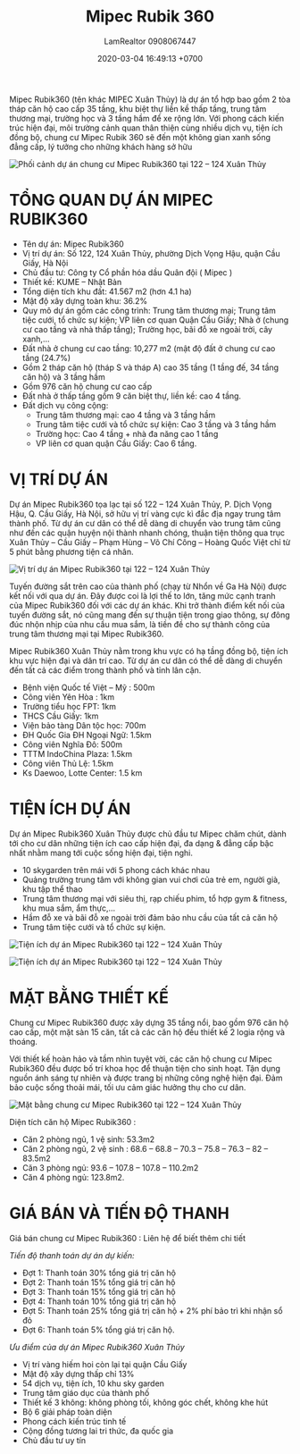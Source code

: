 ﻿---
layout: post
title:  "Mipec Rubik 360"
description: LamRealtor 0908067447 bán dự án căn hộ chung cư Mipec Rubik 360 ở Hà Nội Cầu Giấy Dịch Vọng Hậu
image: /assets/mipec-rubik-360/00.jpg
author: LamRealtor 0908067447
date:   2020-03-04 16:49:13 +0700
lang: vi
excerpt_separator: <!--more-->
categories: ha-noi cau-giay dich-vong-hau
tags: ban du-an can-ho chung-cu
---

Mipec Rubik360 (tên khác MIPEC Xuân Thủy) là dự án tổ hợp bao gồm 2 tòa tháp căn hộ cao cấp 35 tầng, khu biệt thự liền kề thấp tầng, trung tâm thương mại, trường học và 3 tầng hầm để xe rộng lớn. Với phong cách kiến trúc hiện đại, môi trường cảnh quan thân thiện cùng nhiều dịch vụ, tiện ích đồng bộ, chung cư Mipec Rubik 360 sẽ đến một không gian xanh sống đẳng cấp, lý tưởng cho những khách hàng sở hữu<!--more-->

![Phối cảnh dự án chung cư Mipec Rubik360 tại 122 – 124 Xuân Thủy](/assets/mipec-rubik-360/00.jpg)

# TỔNG QUAN DỰ ÁN MIPEC RUBIK360

* Tên dự án: Mipec Rubik360
* Vị trí dự án: Số 122, 124 Xuân Thủy, phường Dịch Vọng Hậu, quận Cầu Giấy, Hà Nội
* Chủ đầu tư: Công ty Cổ phần hóa dầu Quân đội ( Mipec )
* Thiết kế: KUME – Nhật Bản
* Tổng diện tích khu đất: 41.567 m2 (hơn 4.1 ha)
* Mật độ xây dựng toàn khu: 36.2%
* Quy mô dự án gồm các công trình: Trung tâm thương mại; Trung tâm tiệc cưới, tổ chức sự kiện; VP liên cơ quan Quận Cầu Giấy; Nhà ở (chung cư cao tầng và nhà thấp tầng); Trường học, bãi đỗ xe ngoài trời, cây xanh,…
* Đất nhà ở chung cư cao tầng: 10,277 m2 (mật độ đất ở chung cư cao tầng (24.7%)
* Gồm 2 tháp căn hộ (tháp S và tháp A) cao 35 tầng (1 tầng đế, 34 tầng căn hộ) và 3 tầng hầm
* Gồm 976 căn hộ chung cư cao cấp
* Đất nhà ở thấp tầng gồm 9 căn biệt thự, liền kề: cao 4 tầng.
* Đất dịch vụ công cộng:
    - Trung tâm thương mại: cao 4 tầng và 3 tầng hầm
    - Trung tâm tiệc cưới và tổ chức sự kiện: Cao 3 tầng và 3 tầng hầm
    - Trường học: Cao 4 tầng + nhà đa năng cao 1 tầng
    - VP liên cơ quan quận Cầu Giấy: Cao 6 tầng.


# VỊ TRÍ DỰ ÁN

Dự án Mipec Rubik360 tọa lạc tại số 122 – 124 Xuân Thủy, P. Dịch Vọng Hậu, Q. Cầu Giấy, Hà Nội, sở hữu vị trí vàng cực kì đắc địa ngay trung tâm thành phố. Từ dự án cư dân có thể dễ dàng di chuyển vào trung tâm cũng như đến các quận huyện nội thành nhanh chóng, thuận tiện thông qua trục Xuân Thủy – Cầu Giấy – Phạm Hùng – Võ Chí Công – Hoàng Quốc Việt chỉ từ 5 phút bằng phương tiện cá nhân.

![Vị trí dự án Mipec Rubik360 tại 122 – 124 Xuân Thủy](/assets/mipec-rubik-360/01.jpg)

Tuyến đường sắt trên cao của thành phố (chạy từ Nhổn về Ga Hà Nội) được kết nối với qua dự án. Đây được coi là lợi thế to lớn, tăng mức cạnh tranh của Mipec Rubik360 đối với các dự án khác. Khi trở thành điểm kết nối của tuyến đường sắt, nó cũng mang đến sự thuận tiện trong giao thông, sự đông đúc nhộn nhịp của nhu cầu mua sắm, là tiền đề cho sự thành công của trung tâm thương mại tại Mipec Rubik360.

Mipec Rubik360 Xuân Thủy nằm trong khu vực có hạ tầng đồng bộ, tiện ích khu vực hiện đại và dân trí cao. Từ dự án cư dân có thể dễ dàng di chuyển đến tất cả các điểm trong thành phố và tỉnh lân cận.

* Bệnh viện Quốc tế Việt – Mỹ : 500m
* Công viên Yên Hòa : 1km
* Trường tiểu học FPT: 1km
* THCS Cầu Giấy: 1km
* Viện bảo tàng Dân tộc học: 700m
* ĐH Quốc Gia ĐH Ngoại Ngữ: 1.5km
* Công viên Nghĩa Đô: 500m
* TTTM IndoChina Plaza: 1.5km
* Công viên Thủ Lệ: 1.5km
* Ks Daewoo, Lotte Center: 1.5 km



# TIỆN ÍCH DỰ ÁN

Dự án Mipec Rubik360 Xuân Thủy được chủ đầu tư Mipec chăm chút, dành tới cho cư dân những tiện ích cao cấp hiện đại, đa dạng & đẳng cấp bậc nhất nhằm mang tới cuộc sống hiện đại, tiện nghi.

* 10 skygarden trên mái với 5 phong cách khác nhau
* Quảng trường trung tâm với không gian vui chơi của trẻ em, người già, khu tập thể thao
* Trung tâm thương mại với siêu thị, rạp chiếu phim, tổ hợp gym & fitness, khu mua sắm, ẩm thực,…
* Hầm đỗ xe và bãi đỗ xe ngoài trời đảm bảo nhu cầu của tất cả căn hộ
* Trung tâm tiệc cưới và tổ chức sự kiện.

![Tiện ích dự án Mipec Rubik360 tại 122 – 124 Xuân Thủy](/assets/mipec-rubik-360/02.jpg)

![Tiện ích dự án Mipec Rubik360 tại 122 – 124 Xuân Thủy](/assets/mipec-rubik-360/03.jpg)



# MẶT BẰNG THIẾT KẾ

Chung cư Mipec Rubik360 được xây dựng 35 tầng nổi, bao gồm 976 căn hộ cao cấp, một mặt sàn 15 căn, tất cả các căn hộ đều thiết kế 2 logia rộng và thoáng. 

Với thiết kế hoàn hảo và tầm nhìn tuyệt vời, các căn hộ chung cư Mipec Rubik360 đều được bố trí khoa học để thuận tiện cho sinh hoạt. Tận dụng nguồn ánh sáng tự nhiên và được trang bị những công nghệ hiện đại. Đảm bảo cuộc sống thoải mái, tối ưu cảm giác hưởng thụ cho cư dân.

![Mặt bằng chung cư Mipec Rubik360 tại 122 – 124 Xuân Thủy](/assets/mipec-rubik-360/04.jpg)

Diện tích căn hộ Mipec Rubik360 : 

* Căn 2 phòng ngủ, 1 vệ sinh: 53.3m2
* Căn 2 phòng ngủ, 2 vệ sinh : 68.6 – 68.8 – 70.3 – 75.8 – 76.3 – 82 – 83.5m2
* Căn 3 phòng ngủ: 93.6 – 107.8 – 107.8 – 110.2m2
* Căn 4 phòng ngủ: 123.8m2.


# GIÁ BÁN VÀ TIẾN ĐỘ THANH 

Giá bán chung cư Mipec Rubik360 : Liên hệ để biết thêm chi tiết

*Tiến độ thanh toán dự án dự kiến:*

* Đợt 1: Thanh toán 30% tổng giá trị căn hộ
* Đợt 2: Thanh toán 15% tổng giá trị căn hộ
* Đợt 3: Thanh toán 15% tổng giá trị căn hộ
* Đợt 4: Thanh toán 10% tổng giá trị căn hộ
* Đợt 5: Thanh toán 25% tổng giá trị căn hộ  + 2% phí bảo trì khi nhận sổ đỏ
* Đợt 6: Thanh toán 5% tổng giá trị căn hộ.



*Ưu điểm của dự án Mipec Rubik360 Xuân Thủy*

* Vị trí vàng hiếm hoi còn lại tại quận Cầu Giấy
* Mật độ xây dựng thấp chỉ 13%
* 54 dịch vụ, tiện ích, 10 khu sky garden
* Trung tâm giáo dục của thành phố
* Thiết kế 3 không: không phòng tối, không góc chết, không khe hút
* Bộ 6 giải pháp toàn diện
* Phong cách kiến trúc tinh tế
* Cộng đồng tương lai tri thức, đa quốc gia
* Chủ đầu tư uy tín
